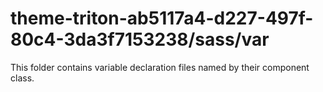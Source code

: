 # theme-triton-ab5117a4-d227-497f-80c4-3da3f7153238/sass/var

This folder contains variable declaration files named by their component class.
